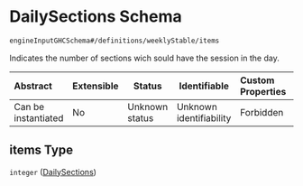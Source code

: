 # DailySections Schema

```txt
engineInputGHCSchema#/definitions/weeklyStable/items
```

Indicates the number of sections wich sould have the session in the day.


| Abstract            | Extensible | Status         | Identifiable            | Custom Properties | Additional Properties | Access Restrictions | Defined In                                                         |
| :------------------ | ---------- | -------------- | ----------------------- | :---------------- | --------------------- | ------------------- | ------------------------------------------------------------------ |
| Can be instantiated | No         | Unknown status | Unknown identifiability | Forbidden         | Allowed               | none                | [ghc.schema.json\*](../out/ghc.schema.json "open original schema") |

## items Type

`integer` ([DailySections](ghc-definitions-weeklystable-dailysections.md))
